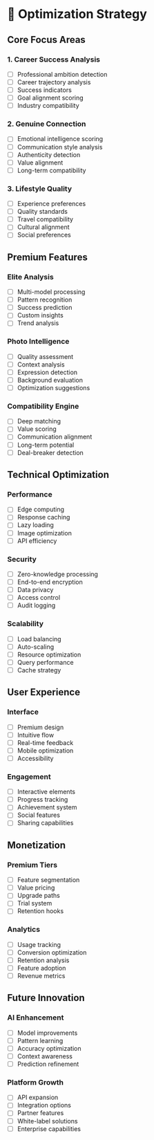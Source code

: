 # 🎯 Optimization Strategy

## Core Focus Areas

### 1. Career Success Analysis
- [ ] Professional ambition detection
- [ ] Career trajectory analysis
- [ ] Success indicators
- [ ] Goal alignment scoring
- [ ] Industry compatibility

### 2. Genuine Connection
- [ ] Emotional intelligence scoring
- [ ] Communication style analysis
- [ ] Authenticity detection
- [ ] Value alignment
- [ ] Long-term compatibility

### 3. Lifestyle Quality
- [ ] Experience preferences
- [ ] Quality standards
- [ ] Travel compatibility
- [ ] Cultural alignment
- [ ] Social preferences

## Premium Features

### Elite Analysis
- [ ] Multi-model processing
- [ ] Pattern recognition
- [ ] Success prediction
- [ ] Custom insights
- [ ] Trend analysis

### Photo Intelligence
- [ ] Quality assessment
- [ ] Context analysis
- [ ] Expression detection
- [ ] Background evaluation
- [ ] Optimization suggestions

### Compatibility Engine
- [ ] Deep matching
- [ ] Value scoring
- [ ] Communication alignment
- [ ] Long-term potential
- [ ] Deal-breaker detection

## Technical Optimization

### Performance
- [ ] Edge computing
- [ ] Response caching
- [ ] Lazy loading
- [ ] Image optimization
- [ ] API efficiency

### Security
- [ ] Zero-knowledge processing
- [ ] End-to-end encryption
- [ ] Data privacy
- [ ] Access control
- [ ] Audit logging

### Scalability
- [ ] Load balancing
- [ ] Auto-scaling
- [ ] Resource optimization
- [ ] Query performance
- [ ] Cache strategy

## User Experience

### Interface
- [ ] Premium design
- [ ] Intuitive flow
- [ ] Real-time feedback
- [ ] Mobile optimization
- [ ] Accessibility

### Engagement
- [ ] Interactive elements
- [ ] Progress tracking
- [ ] Achievement system
- [ ] Social features
- [ ] Sharing capabilities

## Monetization

### Premium Tiers
- [ ] Feature segmentation
- [ ] Value pricing
- [ ] Upgrade paths
- [ ] Trial system
- [ ] Retention hooks

### Analytics
- [ ] Usage tracking
- [ ] Conversion optimization
- [ ] Retention analysis
- [ ] Feature adoption
- [ ] Revenue metrics

## Future Innovation

### AI Enhancement
- [ ] Model improvements
- [ ] Pattern learning
- [ ] Accuracy optimization
- [ ] Context awareness
- [ ] Prediction refinement

### Platform Growth
- [ ] API expansion
- [ ] Integration options
- [ ] Partner features
- [ ] White-label solutions
- [ ] Enterprise capabilities